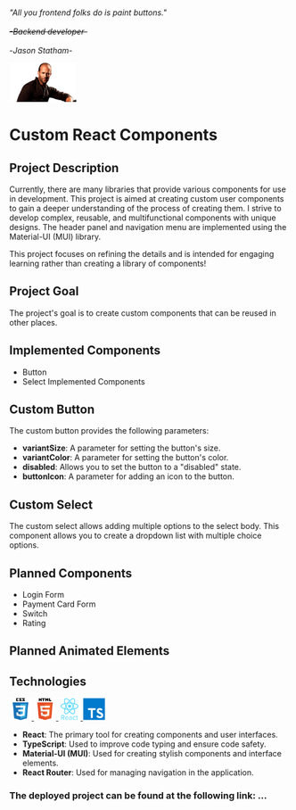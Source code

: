 <br> _"All you frontend folks do is paint buttons."_ </br>
<br> _~~-Backend developer-~~_</br>
<br> -_Jason Statham_-</br>

<img src="Statham.png" alt="_Jason" width="120" height="70">

# Custom React Components

## Project Description

Currently, there are many libraries that provide various components for use in development. This project is aimed at creating custom user components to gain a deeper understanding of the process of creating them. I strive to develop complex, reusable, and multifunctional components with unique designs. The header panel and navigation menu are implemented using the Material-UI (MUI) library.

This project focuses on refining the details and is intended for engaging learning rather than creating a library of components!

## Project Goal

The project's goal is to create custom components that can be reused in other places.

## Implemented Components

- Button
- Select
Implemented Components
## Custom Button
The custom button provides the following parameters:

- **variantSize**: A parameter for setting the button's size.
- **variantColor**: A parameter for setting the button's color.
- **disabled**: Allows you to set the button to a "disabled" state.
- **buttonIcon**: A parameter for adding an icon to the button.

## Custom Select
The custom select allows adding multiple options to the select body. This component allows you to create a dropdown list with multiple choice options.

## Planned Components

- Login Form
- Payment Card Form
- Switch
- Rating

## Planned Animated Elements

## Technologies

<p align="left"> <a href="https://www.w3schools.com/css/" target="_blank" rel="noreferrer"> <img src="https://raw.githubusercontent.com/devicons/devicon/master/icons/css3/css3-original-wordmark.svg" alt="css3" width="40" height="40"/> </a> <a href="https://www.w3.org/html/" target="_blank" rel="noreferrer"> <img src="https://raw.githubusercontent.com/devicons/devicon/master/icons/html5/html5-original-wordmark.svg" alt="html5" width="40" height="40"/> </a> <a href="https://reactjs.org/" target="_blank" rel="noreferrer"> <img src="https://raw.githubusercontent.com/devicons/devicon/master/icons/react/react-original-wordmark.svg" alt="react" width="40" height="40"/> </a> <a href="https://www.typescriptlang.org/" target="_blank" rel="noreferrer"> <img src="https://raw.githubusercontent.com/devicons/devicon/master/icons/typescript/typescript-original.svg" alt="typescript" width="40" height="40"/> </a> </p>

- **React**: The primary tool for creating components and user interfaces.
- **TypeScript**: Used to improve code typing and ensure code safety.
- **Material-UI (MUI)**: Used for creating stylish components and interface elements.
- **React Router**: Used for managing navigation in the application.
### The deployed project can be found at the following link: ...   
